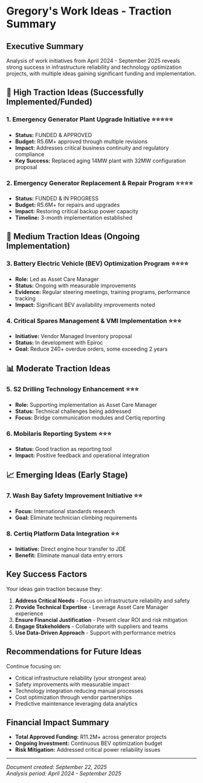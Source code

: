 # Gregory's Work Ideas - Traction Summary

## Executive Summary
Analysis of work initiatives from April 2024 - September 2025 reveals strong success in infrastructure reliability and technology optimization projects, with multiple ideas gaining significant funding and implementation.

## 🚀 High Traction Ideas (Successfully Implemented/Funded)

### 1. Emergency Generator Plant Upgrade Initiative ⭐⭐⭐⭐⭐
- **Status:** FUNDED & APPROVED
- **Budget:** R5.6M+ approved through multiple revisions
- **Impact:** Addresses critical business continuity and regulatory compliance
- **Key Success:** Replaced aging 14MW plant with 32MW configuration proposal

### 2. Emergency Generator Replacement & Repair Program ⭐⭐⭐⭐
- **Status:** FUNDED & IN PROGRESS
- **Budget:** R5.6M+ for repairs and upgrades
- **Impact:** Restoring critical backup power capacity
- **Timeline:** 3-month implementation established

## 🔄 Medium Traction Ideas (Ongoing Implementation)

### 3. Battery Electric Vehicle (BEV) Optimization Program ⭐⭐⭐⭐
- **Role:** Led as Asset Care Manager
- **Status:** Ongoing with measurable improvements
- **Evidence:** Regular steering meetings, training programs, performance tracking
- **Impact:** Significant BEV availability improvements noted

### 4. Critical Spares Management & VMI Implementation ⭐⭐⭐
- **Initiative:** Vendor Managed Inventory proposal
- **Status:** In development with Epiroc
- **Goal:** Reduce 240+ overdue orders, some exceeding 2 years

## 📊 Moderate Traction Ideas

### 5. S2 Drilling Technology Enhancement ⭐⭐⭐
- **Role:** Supporting implementation as Asset Care Manager
- **Status:** Technical challenges being addressed
- **Focus:** Bridge communication modules and Certiq reporting

### 6. Mobilaris Reporting System ⭐⭐⭐
- **Status:** Good traction as reporting tool
- **Impact:** Positive feedback and operational integration

## 📈 Emerging Ideas (Early Stage)

### 7. Wash Bay Safety Improvement Initiative ⭐⭐
- **Focus:** International standards research
- **Goal:** Eliminate technician climbing requirements

### 8. Certiq Platform Data Integration ⭐⭐
- **Initiative:** Direct engine hour transfer to JDE
- **Benefit:** Eliminate manual data entry errors

## Key Success Factors

Your ideas gain traction because they:
1. **Address Critical Needs** - Focus on infrastructure reliability and safety
2. **Provide Technical Expertise** - Leverage Asset Care Manager experience
3. **Ensure Financial Justification** - Present clear ROI and risk mitigation
4. **Engage Stakeholders** - Collaborate with suppliers and teams
5. **Use Data-Driven Approach** - Support with performance metrics

## Recommendations for Future Ideas

Continue focusing on:
- Critical infrastructure reliability (your strongest area)
- Safety improvements with measurable impact
- Technology integration reducing manual processes
- Cost optimization through vendor partnerships
- Predictive maintenance leveraging data analytics

## Financial Impact Summary
- **Total Approved Funding:** R11.2M+ across generator projects
- **Ongoing Investment:** Continuous BEV optimization budget
- **Risk Mitigation:** Addressed critical power reliability issues

---
*Document created: September 22, 2025*  
*Analysis period: April 2024 - September 2025*
